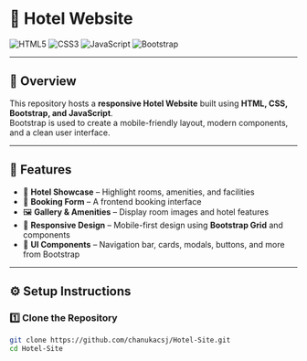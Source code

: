 # 🏨 Hotel Website

![HTML5](https://img.shields.io/badge/HTML5-E34F26?style=for-the-badge&logo=html5&logoColor=white)
![CSS3](https://img.shields.io/badge/CSS3-1572B6?style=for-the-badge&logo=css3&logoColor=white)
![JavaScript](https://img.shields.io/badge/JavaScript-F7DF1E?style=for-the-badge&logo=javascript&logoColor=black)
![Bootstrap](https://img.shields.io/badge/Bootstrap-7952B3?style=for-the-badge&logo=bootstrap&logoColor=white)

---

## 📌 Overview
This repository hosts a **responsive Hotel Website** built using **HTML, CSS, Bootstrap, and JavaScript**.  
Bootstrap is used to create a mobile-friendly layout, modern components, and a clean user interface.

---

## 🚀 Features
- 🏨 **Hotel Showcase** – Highlight rooms, amenities, and facilities  
- 📅 **Booking Form** – A frontend booking interface  
- 🖼 **Gallery & Amenities** – Display room images and hotel features  
- 📱 **Responsive Design** – Mobile-first design using **Bootstrap Grid** and components  
- 🎨 **UI Components** – Navigation bar, cards, modals, buttons, and more from Bootstrap  

---

## ⚙️ Setup Instructions

### 1️⃣ Clone the Repository
```bash
git clone https://github.com/chanukacsj/Hotel-Site.git
cd Hotel-Site
